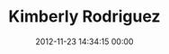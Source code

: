 ---
title: "Kimberly Rodriguez"
date: 2012-11-23 14:34:15 00:00
permalink: /kimberlyrodriguez
twitter: ""
likes: [1260,1090,1271]
id: 1613
gravatar: "http://www.gravatar.com/avatar/2d35d1f95cf48dac0f93343ec5cb61c3"
---